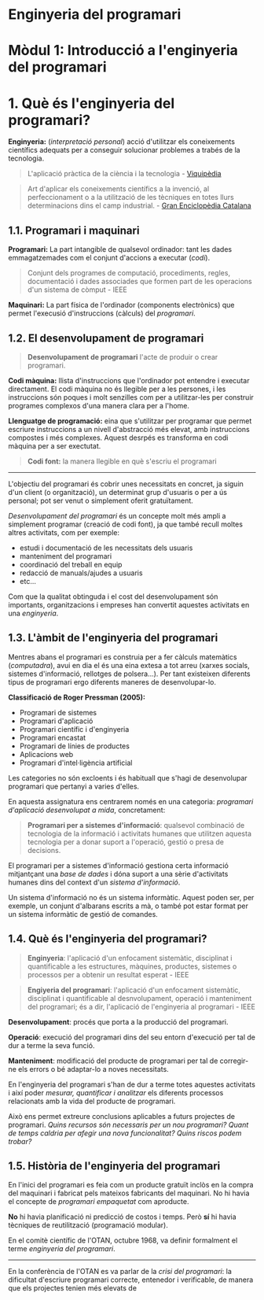 <link rel="stylesheet" href="style.css">

<h1 class="titol-assignatura"> Enginyeria del programari</h1>

<h1 class="titol-modul">Mòdul 1: Introducció a l'enginyeria del programari</h1>

# 1. Què és l'enginyeria del programari?

<div class="aclaracio">

**Enginyeria:** (_interpretació personal_) acció d'utilitzar els coneixements científics adequats per a conseguir solucionar problemes a trabés de la tecnologia.

>L'aplicació pràctica de la ciència i la tecnologia - [Viquipèdia](https://ca.wikipedia.org/wiki/Enginyeria)

>Art d'aplicar els coneixements científics a la invenció, al perfeccionament o a la utilització de les tècniques en totes llurs determinacions dins el camp industrial. - [Gran Enciclopèdia Catalana](https://www.enciclopedia.cat/gran-enciclopedia-catalana/enginyeria)

</div>

## 1.1. Programari i maquinari

**Programari:** La part intangible de qualsevol ordinador: tant les dades emmagatzemades com el conjunt d'accions a executar (_codi_).

>Conjunt dels programes de computació, procediments, regles, documentació i dades associades que formen part de les operacions d'un sistema de còmput - IEEE

**Maquinari:** La part física de l'ordinador (components electrònics) que permet l'execusió d'instruccions (càlculs) del _programari_.

## 1.2. El desenvolupament de programari

>**Desenvolupament de programari** l'acte de produir o crear programari.

**Codi màquina:** llista d'instruccions que l'ordinador pot entendre i executar directament. El codi màquina no és llegible per a les persones, i les instruccions són poques i molt senzilles com per a utilitzar-les per construir programes complexos d'una manera clara per a l'home.

**Llenguatge de programació:** eina que s'utilitzar per programar que permet escriure instruccions a un nivell d'abstracció més elevat, amb instruccions compostes i més complexes. Aquest desrpés es transforma en codi màquina per a ser exectutat.

>**Codi font:** la manera llegible en què s'escriu el programari

------------------------------------------------

L'objectiu del programari és cobrir unes necessitats en concret, ja siguin d'un client (o organització), un determinat grup d'usuaris o per a ús personal; pot ser venut o simplement oferit gratuïtament.

_Desenvolupament del programari_ és un concepte molt més ampli a simplement programar (creació de codi font), ja que també recull moltes altres activitats, com per exemple:
- estudi i documentació de les necessitats dels usuaris
- manteniment del programari
- coordinació del treball en equip
- redacció de manuals/ajudes a usuaris
- etc...

Com que la qualitat obtinguda i el cost del desenvolupament són importants, organitzacions i empreses han convertit aquestes activitats en una _enginyeria_.

## 1.3. L'àmbit de l'enginyeria del programari

Mentres abans el programari es construia per a fer càlculs matemàtics (_computadra_), avui en dia el és una eina extesa a tot arreu (xarxes socials, sistemes d'informació, rellotges de polsera...). Per tant existeixen diferents tipus de programari ergo diferents maneres de desenvolupar-lo.

**Classificació de Roger Pressman (2005):**
- Programari de sistemes
- Programari d'aplicació
- Programari científic i d'enginyeria
- Programari encastat
- Programari de línies de productes
- Aplicacions web
- Programari d'intel·ligència artificial

Les categories no són excloents i és habituall que s'hagi de desenvolupar programari que pertanyi a varies d'elles.

En aquesta assignatura ens centrarem només en una categoria: _programari d'aplicació desenvolupat a mida_, concretament:

>**Programari per a sistemes d'informació**: qualsevol combinació de tecnologia de la informació i activitats humanes que utilitzen aquesta tecnologia per a donar suport a l'operació, gestió o presa de decisions.

El programari per a sistemes d'informació gestiona certa informació mitjantçant una _base de dades_ i dóna suport a una sèrie d'activitats humanes dins del context d'un _sistema d'informació_.

<p class="aclaracio">
Un sistema d'informació no és un sistema informàtic. Aquest poden ser, per exemple, un conjunt d'albarans escrits a mà, o també pot estar format per un sistema informàtic de gestió de comandes.
</p>

## 1.4. Què és l'enginyeria del programari?

> **Enginyeria**: l'aplicació d'un enfocament sistemàtic, disciplinat i quantificable a les estructures, màquines, productes, sistemes o processos per a obtenir un resultat esperat - IEEE

> **Engiyeria del programari**: l'aplicació d'un enfocament sistemàtic, disciplinat i quantificable al desnvolupament, operació i manteniment del programari; és a dir, l'aplicació de l'enginyeria al programari - IEEE

**Desenvolupament**: procés que porta a la producció del programari.

**Operació**: execució del programari dins del seu entorn d'execució per tal de dur a terme la seva funció.

**Manteniment**: modificació del producte de programari per tal de corregir-ne els errors o bé adaptar-lo a noves necessitats.

En l'enginyeria del programari s'han de dur a terme totes aquestes activitats i així poder _mesurar, quantificar i analitzar_ els diferents processos relacionats amb la vida del producte de programari.

Això ens permet extreure conclusions aplicables a futurs projectes de programari. _Quins recursos són necessaris per un nou programari? Quant de temps caldria per afegir una nova funcionalitat? Quins riscos podem trobar?_

## 1.5. Història de l'enginyeria del programari

En l'inici del programari es feia com un producte gratuït inclòs en la compra del maquinari i fabricat pels mateixos fabricants del maquinari. No hi havia el concepte de _programari empaquetat_ com aproducte.

**No** hi havia planificació ni predicció de costos i temps. Però **sí** hi havia tècniques de reutilització (programació modular).

En el comitè científic de l'OTAN, octubre 1968, va definir formalment el terme _enginyeria del programari_.

-------------------------------------------------------

En la conferència de l'OTAN es va parlar de la _crisi del programari_: la dificultat d'escriure programari correcte, entenedor i verificable, de manera que els projectes tenien més elevats de